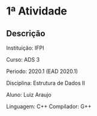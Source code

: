 
# 1ª Atividade 

## Descrição
Instituição: IFPI <p>
Curso: ADS 3 <p>
Periodo: 2020.1 (EAD 2020.1)<p>
Disciplina: Estrutura de Dados II<p>
Aluno: Luiz Araujo<p>
Linguagem: C++
Compilador: G++

